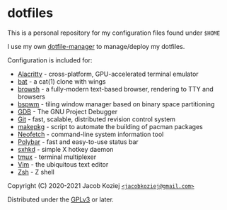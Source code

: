 # dotfiles

This is a personal repository for my configuration files found under `$HOME`

I use my own [dotfile-manager] to manage/deploy my dotfiles.

Configuration is included for:

* [Alacritty] - cross-platform, GPU-accelerated terminal emulator
* [bat] - a cat(1) clone with wings
* [browsh] - a fully-modern text-based browser, rendering to TTY and browsers
* [bspwm] - tiling window manager based on binary space partitioning
* [GDB] - The GNU Project Debugger
* [Git] - fast, scalable, distributed revision control system
* [makepkg] - script to automate the building of pacman packages
* [Neofetch] - command-line system information tool
* [Polybar] - fast and easy-to-use status bar
* [sxhkd] - simple X hotkey daemon
* [tmux] - terminal multiplexer
* [Vim] - the ubiquitous text editor
* [Zsh] - Z shell

Copyright (C) 2020-2021  Jacob Koziej [`<jacobkoziej@gmail.com>`]

Distributed under the [GPLv3] or later.


[dotfile-manager]: https://git.jacobkoziej.xyz/dotfile-manager/
[Alacritty]: https://github.com/alacritty/alacritty
[bat]: https://github.com/sharkdp/bat
[browsh]: https://www.brow.sh/
[bspwm]: https://github.com/baskerville/bspwm
[GDB]: https://www.gnu.org/software/gdb/
[Git]: https://git-scm.com/
[makepkg]: https://git.archlinux.org/pacman.git/tree/scripts/makepkg.sh.in
[Neofetch]: https://github.com/dylanaraps/neofetch
[Polybar]: https://polybar.github.io/
[sxhkd]: https://github.com/baskerville/sxhkd
[tmux]: https://tmux.github.io/
[Vim]: https://www.vim.org/
[Zsh]: https://www.zsh.org/

[`<jacobkoziej@gmail.com>`]: mailto:jacobkoziej@gmail.com
[GPLv3]: LICENSE.md
